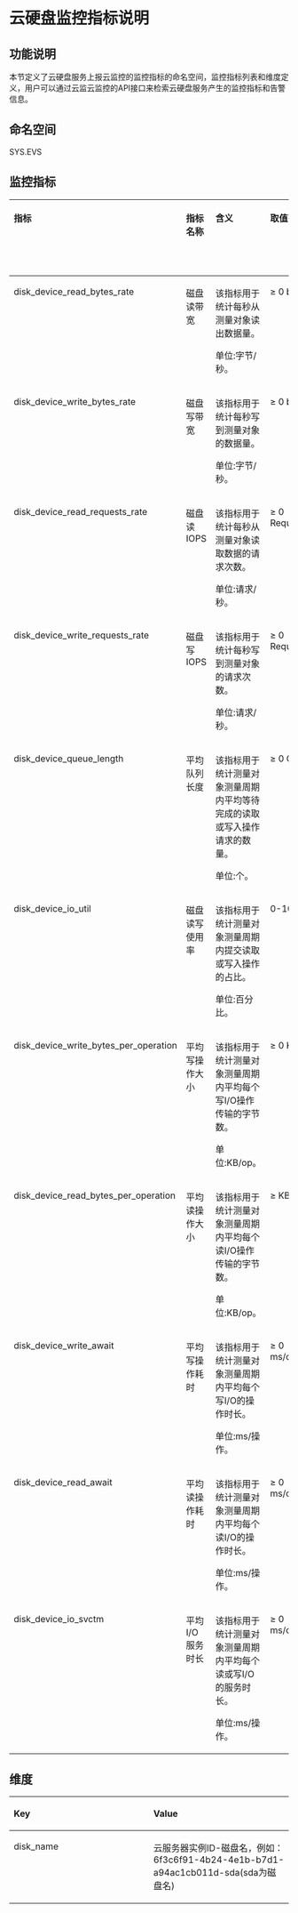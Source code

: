 # 云硬盘监控指标说明<a name="ZH-CN_TOPIC_0045103294"></a>

## 功能说明<a name="zh-cn_topic_0044524897_section16038305104710"></a>

本节定义了云硬盘服务上报云监控的监控指标的命名空间，监控指标列表和维度定义，用户可以通过云监云监控的API接口来检索云硬盘服务产生的监控指标和告警信息。

## 命名空间<a name="zh-cn_topic_0044524897_section14982488104710"></a>

SYS.EVS

## 监控指标<a name="zh-cn_topic_0044524897_section50598389104710"></a>

<a name="zh-cn_topic_0044524897_table4828815104710"></a>
<table><thead align="left"><tr id="zh-cn_topic_0044524897_row58290244104710"><th class="cellrowborder" valign="top" width="15.15%" id="mcps1.1.6.1.1"><p id="zh-cn_topic_0044524897_p23889357104710"><a name="zh-cn_topic_0044524897_p23889357104710"></a><a name="zh-cn_topic_0044524897_p23889357104710"></a>指标</p>
</th>
<th class="cellrowborder" valign="top" width="14.14%" id="mcps1.1.6.1.2"><p id="zh-cn_topic_0044524897_p55989770104710"><a name="zh-cn_topic_0044524897_p55989770104710"></a><a name="zh-cn_topic_0044524897_p55989770104710"></a>指标名称</p>
</th>
<th class="cellrowborder" valign="top" width="32.93%" id="mcps1.1.6.1.3"><p id="zh-cn_topic_0044524897_p38877540104710"><a name="zh-cn_topic_0044524897_p38877540104710"></a><a name="zh-cn_topic_0044524897_p38877540104710"></a>含义</p>
</th>
<th class="cellrowborder" valign="top" width="14.29%" id="mcps1.1.6.1.4"><p id="zh-cn_topic_0044524897_p62073026104710"><a name="zh-cn_topic_0044524897_p62073026104710"></a><a name="zh-cn_topic_0044524897_p62073026104710"></a>取值范围</p>
</th>
<th class="cellrowborder" valign="top" width="23.49%" id="mcps1.1.6.1.5"><p id="p16345141818109"><a name="p16345141818109"></a><a name="p16345141818109"></a>测量对象</p>
</th>
</tr>
</thead>
<tbody><tr id="row1610913035210"><td class="cellrowborder" valign="top" width="15.15%" headers="mcps1.1.6.1.1 "><p id="p1332384419524"><a name="p1332384419524"></a><a name="p1332384419524"></a>disk_device_read_bytes_rate</p>
</td>
<td class="cellrowborder" valign="top" width="14.14%" headers="mcps1.1.6.1.2 "><p id="p1132534417525"><a name="p1132534417525"></a><a name="p1132534417525"></a>磁盘读带宽</p>
</td>
<td class="cellrowborder" valign="top" width="32.93%" headers="mcps1.1.6.1.3 "><p id="p1332614415523"><a name="p1332614415523"></a><a name="p1332614415523"></a>该指标用于统计每秒从测量对象读出数据量。</p>
<p id="p1832614414527"><a name="p1832614414527"></a><a name="p1832614414527"></a>单位:字节/秒。</p>
</td>
<td class="cellrowborder" valign="top" width="14.29%" headers="mcps1.1.6.1.4 "><p id="p3330244105216"><a name="p3330244105216"></a><a name="p3330244105216"></a>≥ 0 bytes/s</p>
<p id="p3332744175213"><a name="p3332744175213"></a><a name="p3332744175213"></a></p>
</td>
<td class="cellrowborder" valign="top" width="23.49%" headers="mcps1.1.6.1.5 "><p id="p12334174495215"><a name="p12334174495215"></a><a name="p12334174495215"></a>云硬盘</p>
</td>
</tr>
<tr id="row915633818528"><td class="cellrowborder" valign="top" width="15.15%" headers="mcps1.1.6.1.1 "><p id="p833534413522"><a name="p833534413522"></a><a name="p833534413522"></a>disk_device_write_bytes_rate</p>
</td>
<td class="cellrowborder" valign="top" width="14.14%" headers="mcps1.1.6.1.2 "><p id="p203387443523"><a name="p203387443523"></a><a name="p203387443523"></a>磁盘写带宽</p>
</td>
<td class="cellrowborder" valign="top" width="32.93%" headers="mcps1.1.6.1.3 "><p id="p4339114419522"><a name="p4339114419522"></a><a name="p4339114419522"></a>该指标用于统计每秒写到测量对象的数据量。</p>
<p id="p1534112445524"><a name="p1534112445524"></a><a name="p1534112445524"></a>单位:字节/秒。</p>
</td>
<td class="cellrowborder" valign="top" width="14.29%" headers="mcps1.1.6.1.4 "><p id="p133431844115213"><a name="p133431844115213"></a><a name="p133431844115213"></a>≥ 0 bytes/s</p>
</td>
<td class="cellrowborder" valign="top" width="23.49%" headers="mcps1.1.6.1.5 "><p id="p9345104414527"><a name="p9345104414527"></a><a name="p9345104414527"></a>云硬盘</p>
</td>
</tr>
<tr id="row165911356524"><td class="cellrowborder" valign="top" width="15.15%" headers="mcps1.1.6.1.1 "><p id="p20346174415522"><a name="p20346174415522"></a><a name="p20346174415522"></a>disk_device_read_requests_rate</p>
</td>
<td class="cellrowborder" valign="top" width="14.14%" headers="mcps1.1.6.1.2 "><p id="p20349124455216"><a name="p20349124455216"></a><a name="p20349124455216"></a>磁盘读IOPS</p>
</td>
<td class="cellrowborder" valign="top" width="32.93%" headers="mcps1.1.6.1.3 "><p id="p5350184455210"><a name="p5350184455210"></a><a name="p5350184455210"></a>该指标用于统计每秒从测量对象读取数据的请求次数。</p>
<p id="p123505444524"><a name="p123505444524"></a><a name="p123505444524"></a>单位:请求/秒。</p>
</td>
<td class="cellrowborder" valign="top" width="14.29%" headers="mcps1.1.6.1.4 "><p id="p1035114415524"><a name="p1035114415524"></a><a name="p1035114415524"></a>≥ 0 Requests/s</p>
</td>
<td class="cellrowborder" valign="top" width="23.49%" headers="mcps1.1.6.1.5 "><p id="p17354144185215"><a name="p17354144185215"></a><a name="p17354144185215"></a>云硬盘</p>
</td>
</tr>
<tr id="row1087763285220"><td class="cellrowborder" valign="top" width="15.15%" headers="mcps1.1.6.1.1 "><p id="p735510449529"><a name="p735510449529"></a><a name="p735510449529"></a>disk_device_write_requests_rate</p>
</td>
<td class="cellrowborder" valign="top" width="14.14%" headers="mcps1.1.6.1.2 "><p id="p23561944115211"><a name="p23561944115211"></a><a name="p23561944115211"></a>磁盘写IOPS</p>
</td>
<td class="cellrowborder" valign="top" width="32.93%" headers="mcps1.1.6.1.3 "><p id="p3357144413526"><a name="p3357144413526"></a><a name="p3357144413526"></a>该指标用于统计每秒写到测量对象的请求次数。</p>
<p id="p0358344135218"><a name="p0358344135218"></a><a name="p0358344135218"></a>单位:请求/秒。</p>
</td>
<td class="cellrowborder" valign="top" width="14.29%" headers="mcps1.1.6.1.4 "><p id="p3361144495218"><a name="p3361144495218"></a><a name="p3361144495218"></a>≥ 0 Requests/s</p>
</td>
<td class="cellrowborder" valign="top" width="23.49%" headers="mcps1.1.6.1.5 "><p id="p13362104445216"><a name="p13362104445216"></a><a name="p13362104445216"></a>云硬盘</p>
</td>
</tr>
<tr id="row199613508493"><td class="cellrowborder" valign="top" width="15.15%" headers="mcps1.1.6.1.1 "><p id="p620042335218"><a name="p620042335218"></a><a name="p620042335218"></a>disk_device_queue_length</p>
</td>
<td class="cellrowborder" valign="top" width="14.14%" headers="mcps1.1.6.1.2 "><p id="p49626508493"><a name="p49626508493"></a><a name="p49626508493"></a>平均队列长度</p>
</td>
<td class="cellrowborder" valign="top" width="32.93%" headers="mcps1.1.6.1.3 "><p id="p5273172205418"><a name="p5273172205418"></a><a name="p5273172205418"></a>该指标用于统计测量对象测量周期内平均等待完成的读取或写入操作请求的数量。</p>
<p id="p727412195419"><a name="p727412195419"></a><a name="p727412195419"></a>单位:个。</p>
</td>
<td class="cellrowborder" valign="top" width="14.29%" headers="mcps1.1.6.1.4 "><p id="p115501261591"><a name="p115501261591"></a><a name="p115501261591"></a>≥ 0 Counts</p>
</td>
<td class="cellrowborder" valign="top" width="23.49%" headers="mcps1.1.6.1.5 "><p id="p762673195512"><a name="p762673195512"></a><a name="p762673195512"></a>云硬盘</p>
</td>
</tr>
<tr id="row121792431499"><td class="cellrowborder" valign="top" width="15.15%" headers="mcps1.1.6.1.1 "><p id="p6200132314527"><a name="p6200132314527"></a><a name="p6200132314527"></a>disk_device_io_util</p>
</td>
<td class="cellrowborder" valign="top" width="14.14%" headers="mcps1.1.6.1.2 "><p id="p818164316490"><a name="p818164316490"></a><a name="p818164316490"></a>磁盘读写使用率</p>
</td>
<td class="cellrowborder" valign="top" width="32.93%" headers="mcps1.1.6.1.3 "><p id="p133779141297"><a name="p133779141297"></a><a name="p133779141297"></a>该指标用于统计测量对象测量周期内提交读取或写入操作的占比。</p>
<p id="p337816141292"><a name="p337816141292"></a><a name="p337816141292"></a>单位:百分比。</p>
</td>
<td class="cellrowborder" valign="top" width="14.29%" headers="mcps1.1.6.1.4 "><p id="p187001205917"><a name="p187001205917"></a><a name="p187001205917"></a>0-100%</p>
</td>
<td class="cellrowborder" valign="top" width="23.49%" headers="mcps1.1.6.1.5 "><p id="p66281731155517"><a name="p66281731155517"></a><a name="p66281731155517"></a>云硬盘</p>
</td>
</tr>
<tr id="row9998185874912"><td class="cellrowborder" valign="top" width="15.15%" headers="mcps1.1.6.1.1 "><p id="p720052315213"><a name="p720052315213"></a><a name="p720052315213"></a>disk_device_write_bytes_per_operation</p>
</td>
<td class="cellrowborder" valign="top" width="14.14%" headers="mcps1.1.6.1.2 "><p id="p499845814498"><a name="p499845814498"></a><a name="p499845814498"></a>平均写操作大小</p>
</td>
<td class="cellrowborder" valign="top" width="32.93%" headers="mcps1.1.6.1.3 "><p id="p8409538280"><a name="p8409538280"></a><a name="p8409538280"></a>该指标用于统计测量对象测量周期内平均每个写I/O操作传输的字节数。</p>
<p id="p0409143812812"><a name="p0409143812812"></a><a name="p0409143812812"></a>单位:KB/op。</p>
</td>
<td class="cellrowborder" valign="top" width="14.29%" headers="mcps1.1.6.1.4 "><p id="p7998205815491"><a name="p7998205815491"></a><a name="p7998205815491"></a>≥ 0 KB/op</p>
</td>
<td class="cellrowborder" valign="top" width="23.49%" headers="mcps1.1.6.1.5 "><p id="p116301531105520"><a name="p116301531105520"></a><a name="p116301531105520"></a>云硬盘</p>
</td>
</tr>
<tr id="row1724575664919"><td class="cellrowborder" valign="top" width="15.15%" headers="mcps1.1.6.1.1 "><p id="p9202132310522"><a name="p9202132310522"></a><a name="p9202132310522"></a>disk_device_read_bytes_per_operation</p>
</td>
<td class="cellrowborder" valign="top" width="14.14%" headers="mcps1.1.6.1.2 "><p id="p5246356174915"><a name="p5246356174915"></a><a name="p5246356174915"></a>平均读操作大小</p>
</td>
<td class="cellrowborder" valign="top" width="32.93%" headers="mcps1.1.6.1.3 "><p id="p113383203718"><a name="p113383203718"></a><a name="p113383203718"></a>该指标用于统计测量对象测量周期内平均每个读I/O操作传输的字节数。</p>
<p id="p12339152019715"><a name="p12339152019715"></a><a name="p12339152019715"></a>单位:KB/op。</p>
</td>
<td class="cellrowborder" valign="top" width="14.29%" headers="mcps1.1.6.1.4 "><p id="p112463563498"><a name="p112463563498"></a><a name="p112463563498"></a>≥ KB/op</p>
</td>
<td class="cellrowborder" valign="top" width="23.49%" headers="mcps1.1.6.1.5 "><p id="p2632131135510"><a name="p2632131135510"></a><a name="p2632131135510"></a>云硬盘</p>
</td>
</tr>
<tr id="row782545374917"><td class="cellrowborder" valign="top" width="15.15%" headers="mcps1.1.6.1.1 "><p id="p1862993413511"><a name="p1862993413511"></a><a name="p1862993413511"></a>disk_device_write_await</p>
</td>
<td class="cellrowborder" valign="top" width="14.14%" headers="mcps1.1.6.1.2 "><p id="p335911116315"><a name="p335911116315"></a><a name="p335911116315"></a>平均写操作耗时</p>
</td>
<td class="cellrowborder" valign="top" width="32.93%" headers="mcps1.1.6.1.3 "><p id="p4562113818612"><a name="p4562113818612"></a><a name="p4562113818612"></a>该指标用于统计测量对象测量周期内平均每个写I/O的操作时长。</p>
<p id="p35620388615"><a name="p35620388615"></a><a name="p35620388615"></a>单位:ms/操作。</p>
</td>
<td class="cellrowborder" valign="top" width="14.29%" headers="mcps1.1.6.1.4 "><p id="p9825353164917"><a name="p9825353164917"></a><a name="p9825353164917"></a>≥ 0 ms/operation</p>
</td>
<td class="cellrowborder" valign="top" width="23.49%" headers="mcps1.1.6.1.5 "><p id="p10787340559"><a name="p10787340559"></a><a name="p10787340559"></a>云硬盘</p>
</td>
</tr>
<tr id="row3281134105017"><td class="cellrowborder" valign="top" width="15.15%" headers="mcps1.1.6.1.1 "><p id="p14202202395214"><a name="p14202202395214"></a><a name="p14202202395214"></a>disk_device_read_await</p>
</td>
<td class="cellrowborder" valign="top" width="14.14%" headers="mcps1.1.6.1.2 "><p id="p728104125011"><a name="p728104125011"></a><a name="p728104125011"></a>平均读操作耗时</p>
</td>
<td class="cellrowborder" valign="top" width="32.93%" headers="mcps1.1.6.1.3 "><p id="p179002168612"><a name="p179002168612"></a><a name="p179002168612"></a>该指标用于统计测量对象测量周期内平均每个读I/O的操作时长。</p>
<p id="p179016161861"><a name="p179016161861"></a><a name="p179016161861"></a>单位:ms/操作。</p>
</td>
<td class="cellrowborder" valign="top" width="14.29%" headers="mcps1.1.6.1.4 "><p id="p3281124135010"><a name="p3281124135010"></a><a name="p3281124135010"></a>≥ 0 ms/operation</p>
</td>
<td class="cellrowborder" valign="top" width="23.49%" headers="mcps1.1.6.1.5 "><p id="p08023485510"><a name="p08023485510"></a><a name="p08023485510"></a>云硬盘</p>
</td>
</tr>
<tr id="row19484817499"><td class="cellrowborder" valign="top" width="15.15%" headers="mcps1.1.6.1.1 "><p id="p14202223145215"><a name="p14202223145215"></a><a name="p14202223145215"></a>disk_device_io_svctm</p>
</td>
<td class="cellrowborder" valign="top" width="14.14%" headers="mcps1.1.6.1.2 "><p id="p1994204813492"><a name="p1994204813492"></a><a name="p1994204813492"></a>平均I/O服务时长</p>
</td>
<td class="cellrowborder" valign="top" width="32.93%" headers="mcps1.1.6.1.3 "><p id="p13139107726"><a name="p13139107726"></a><a name="p13139107726"></a>该指标用于统计测量对象测量周期内平均每个读或写I/O的服务时长。</p>
<p id="p1914015715219"><a name="p1914015715219"></a><a name="p1914015715219"></a>单位:ms/操作。</p>
</td>
<td class="cellrowborder" valign="top" width="14.29%" headers="mcps1.1.6.1.4 "><p id="p39424824917"><a name="p39424824917"></a><a name="p39424824917"></a>≥ 0 ms/operation</p>
</td>
<td class="cellrowborder" valign="top" width="23.49%" headers="mcps1.1.6.1.5 "><p id="p1382634165513"><a name="p1382634165513"></a><a name="p1382634165513"></a>云硬盘</p>
</td>
</tr>
</tbody>
</table>

## 维度<a name="zh-cn_topic_0044524897_section24654577104710"></a>

<a name="zh-cn_topic_0044524897_table50863746104710"></a>
<table><thead align="left"><tr id="zh-cn_topic_0044524897_row63295417104710"><th class="cellrowborder" valign="top" width="50%" id="mcps1.1.3.1.1"><p id="zh-cn_topic_0044524897_p26655116104710"><a name="zh-cn_topic_0044524897_p26655116104710"></a><a name="zh-cn_topic_0044524897_p26655116104710"></a>Key</p>
</th>
<th class="cellrowborder" valign="top" width="50%" id="mcps1.1.3.1.2"><p id="zh-cn_topic_0044524897_p11580825104710"><a name="zh-cn_topic_0044524897_p11580825104710"></a><a name="zh-cn_topic_0044524897_p11580825104710"></a>Value</p>
</th>
</tr>
</thead>
<tbody><tr id="zh-cn_topic_0044524897_row65631622104710"><td class="cellrowborder" valign="top" width="50%" headers="mcps1.1.3.1.1 "><p id="zh-cn_topic_0044524897_p14561147104710"><a name="zh-cn_topic_0044524897_p14561147104710"></a><a name="zh-cn_topic_0044524897_p14561147104710"></a>disk_name</p>
</td>
<td class="cellrowborder" valign="top" width="50%" headers="mcps1.1.3.1.2 "><p id="zh-cn_topic_0044524897_p38602273104710"><a name="zh-cn_topic_0044524897_p38602273104710"></a><a name="zh-cn_topic_0044524897_p38602273104710"></a>云服务器实例ID-磁盘名，例如：6f3c6f91-4b24-4e1b-b7d1-a94ac1cb011d-sda(sda为磁盘名)</p>
</td>
</tr>
</tbody>
</table>

